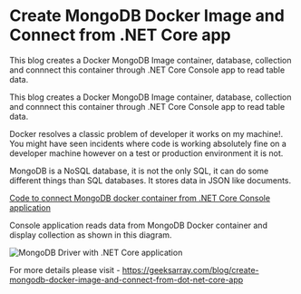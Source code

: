 # Create MongoDB Docker Image and Connect from .NET Core app

This blog creates a Docker MongoDB Image container, database, collection and connnect this container through .NET Core Console app to read table data.

This blog creates a Docker MongoDB Image container, database, collection and connnect this container through .NET Core Console app to read table data.

Docker resolves a classic problem of developer it works on my machine!. You might have seen incidents where code is working absolutely fine on a developer machine however on a test or production environment it is not.

MongoDB is a NoSQL database, it is not the only SQL, it can do some different things than SQL databases. It stores data in JSON like documents.

[Code to connect MongoDB docker container from .NET Core Console application](https://github.com/geeksarray/create-mongodb-docker-image-and-connect-from-dot-net-core-app/blob/main/ConnectMongoDB/ProductCollection.cs)

Console application reads data from MongoDB Docker container and display collection as shown in this diagram.

![MongoDB Driver with .NET Core application](https://geeksarray.com/images/blog/mongodb-driver-with-dot-net-core-csharp.PNG)

For more details please visit - https://geeksarray.com/blog/create-mongodb-docker-image-and-connect-from-dot-net-core-app


